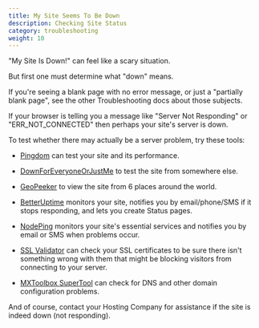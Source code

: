 ```yaml
---
title: My Site Seems To Be Down
description: Checking Site Status
category: troubleshooting
weight: 10
---
```


"My Site Is Down!" can feel like a scary situation.

But first one must determine what "down" means.

If you're seeing a blank page with no error message, or just a "partially blank page", see the other Troubleshooting docs about those subjects.

If your browser is telling you a message like "Server Not Responding" or "ERR_NOT_CONNECTED" then perhaps your site's server is down.

To test whether there may actually be a server problem, try these tools:


- [Pingdom](https://tools.pingdom.com) can test your site and its performance.

- [DownForEveryoneOrJustMe](https://downforeveryoneorjustme.com) to test the site from somewhere else.

- [GeoPeeker](https://www.geopeeker.com) to view the site from 6 places around the world.

- [BetterUptime](https://betteruptime.com/?ref=ma9) monitors your site, notifies you by email/phone/SMS if it stops responding, and lets you create Status pages.

- [NodePing](https://nodeping.com/?rid=2011092618071CZGM) monitors your site's essential services and notifies you by email or SMS when problems occur.

- [SSL Validator](https://www.ssllabs.com/ssltest/index.html) can check your SSL certificates to be sure there isn't something wrong with them that might be blocking visitors from connecting to your server.

- [MXToolbox SuperTool](https://mxtoolbox.com/SuperTool.aspx) can check for DNS and other domain configuration problems.

And of course, contact your Hosting Company for assistance if the site is indeed down (not responding).
